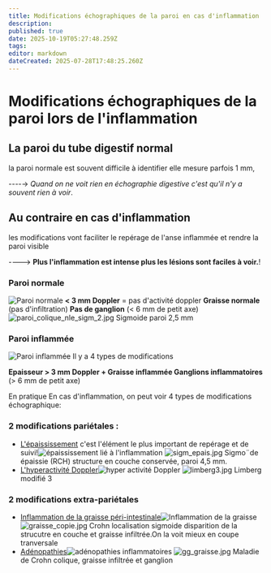 ```yaml
---
title: Modifications échographiques de la paroi en cas d'inflammation
description: 
published: true
date: 2025-10-19T05:27:48.259Z
tags: 
editor: markdown
dateCreated: 2025-07-28T17:48:25.260Z
---
```


# Modifications échographiques de la paroi lors de l'inflammation
## La paroi du tube digestif normal

la paroi normale est souvent difficile à identifier
elle mesure parfois 1 mm,

----→ *Quand on ne voit rien en échographie digestive c'est qu'il n'y a souvent rien à voir*.


## Au contraire en cas d'inflammation

les modifications vont faciliter le repérage de l'anse inflammée et rendre la paroi visible

----> **Plus l'inflammation est intense plus les lésions sont faciles à voir.**!
### Paroi normale
![Paroi normale](/schemas/nle_sans_texte.jpg)
**< 3 mm
Doppler** = pas d'activité doppler
**Graisse normale** (pas d'infiltration)
**Pas de ganglion** (< 6 mm de petit axe)
![paroi_colique_nle_sigm_2.jpg](/anatomie_typique/paroi_colique_nle_sigm_2.jpg)
Sigmoide paroi 2,5 mm
### Paroi inflammée
![Paroi inflammée](/schemas/gang_site.jpg)
Il y a 4 types de modifications

**Epaisseur > 3 mm
Doppler +
Graisse inflammée
Ganglions inflammatoires** (> 6 mm de petit axe)

En pratique 
En cas d'inflammation, on peut voir 4 types de modifications échographique: 

### 2 modifications pariétales :
- [L'épaississement](/bases/paroi_inflammee/epaississement) 
c'est l'élément le plus important de repérage et de suivi!![épaississement lié à l'inflammation](/schémas/epais.jpg)
![sigm_epais.jpg](/anatomie_typique/sigm_epais.jpg)
Sigmo¨de épaissie (RCH) structure en couche conservée, paroi 4,5 mm.
- [L'hyperactivité Doppler](/bases/paroi_inflammee/doppler)![hyper activité Doppler](/schémas/doppl.jpg)
![limberg3.jpg](/anatomie_typique/limberg3.jpg)
Limberg modifié 3
### 2 modifications extra-pariétales
- [Inflammation de la graisse péri-intestinale](/bases/paroi_inflammee/graisse)![Inflammation de la graisse](/schémas/gras.jpg)
![graisse_copie.jpg](/paroiinflammee/graisse_copie.jpg)
Crohn localisation sigmoide disparition de la strucutre en couche et graisse infiltrée.On la voit mieux en coupe tranversale
- [Adénopathies](/bases/paroi_inflammee/adp)![adénopathies inflammatoires](/schémas/gang.jpg)
![gg_graisse.jpg](/paroiinflammee/gg_graisse.jpg)
Maladie de Crohn colique, graisse infiltrée et ganglion